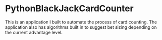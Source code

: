 # PythonBlackJackCardCounter
This is an application I built to automate the process of card counting.  The application also has algorithms built in to suggest bet sizing depending on the current advantage level.
